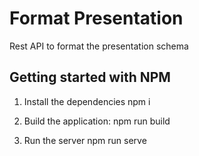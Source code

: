 # Format Presentation

Rest API to format the presentation schema

## Getting started with NPM

1. Install the dependencies
   npm i

2. Build the application:
   npm run build

3. Run the server
   npm run serve
